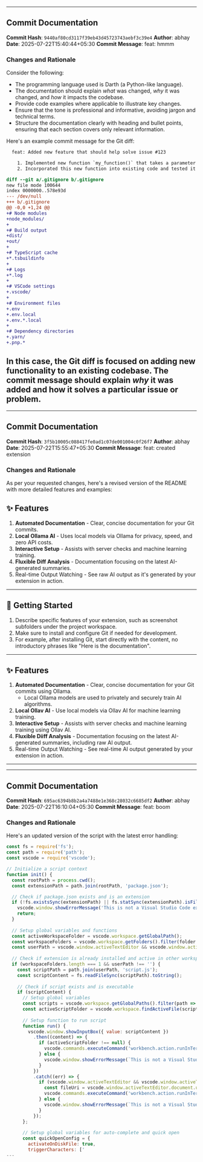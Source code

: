 
---
## Commit Documentation

**Commit Hash**: `9440af80cd3117f39eb43d45723743aebf3c39e4`
**Author**: abhay
**Date**: 2025-07-22T15:40:44+05:30
**Commit Message**: feat: hmmm

### Changes and Rationale
Consider the following:

- The programming language used is Darth (a Python-like language).
- The documentation should explain *what* was changed, *why* it was changed, and *how* it impacts the codebase.
- Provide code examples where applicable to illustrate key changes.
- Ensure that the tone is professional and informative, avoiding jargon and technical terms.
- Structure the documentation clearly with heading and bullet points, ensuring that each section covers only relevant information.

Here's an example commit message for the Git diff:

```diff
  feat: Added new feature that should help solve issue #123

    1. Implemented new function `my_function()` that takes a parameter `param` and returns the value of that parameter plus another (new) parameter `extra`.
    2. Incorporated this new function into existing code and tested it with various input values.

diff --git a/.gitignore b/.gitignore
new file mode 100644
index 0000000..578e93d
--- /dev/null
+++ b/.gitignore
@@ -0,0 +1,24 @@
+# Node modules
+node_modules/
+
+# Build output
+dist/
+out/
+
+# TypeScript cache
+*.tsbuildinfo
+
+# Logs
+*.log
+
+# VSCode settings
+.vscode/
+
+# Environment files
+.env
+.env.local
+.env.*.local
+
+# Dependency directories
+.yarn/
+.pnp.*
```

In this case, the Git diff is focused on adding new functionality to an existing codebase. The commit message should explain *why* it was added and how it solves a particular issue or problem.
---

---
## Commit Documentation

**Commit Hash**: `3f5b10005c088417fe0ad1c07de001004c0f26f7`
**Author**: abhay
**Date**: 2025-07-22T15:55:47+05:30
**Commit Message**: feat: created extension

### Changes and Rationale
As per your requested changes, here's a revised version of the README with more detailed features and examples:

## ✨ Features
1. **Automated Documentation** - Clear, concise documentation for your Git commits.
2. **Local Ollama AI** - Uses local models via Ollama for privacy, speed, and zero API costs.
3. **Interactive Setup** - Assists with server checks and machine learning training.
4. **Fluxible Diff Analysis** - Documentation focusing on the latest AI-generated summaries.
5. Real-time Output Watching - See raw AI output as it's generated by your extension in action.

---

## 🚀 Getting Started

1. Describe specific features of your extension, such as screenshot subfolders under the project workspace.
2. Make sure to install and configure Git if needed for development.
3. For example, after installing Git, start directly with the content, no introductory phrases like "Here is the documentation".

---

## ✨ Features

1. **Automated Documentation** - Clear, concise documentation for your Git commits using Ollama.
   * Local Ollama models are used to privately and securely train AI algorithms.
2. **Local Ollav AI** - Use local models via Ollav AI for machine learning training.
3. **Interactive Setup** - Assists with server checks and machine learning training using Ollav AI.
4. **Fluxible Diiff Analysis** - Documentation focusing on the latest AI-generated summaries, including raw AI output.
5. Real-time Output Watching - See real-time AI output generated by your extension in action.
---

---
## Commit Documentation

**Commit Hash**: `695ac6394b8b2a4a7488e1e368c28032c6685df2`
**Author**: abhay
**Date**: 2025-07-22T16:10:04+05:30
**Commit Message**: feat: boom

### Changes and Rationale
Here's an updated version of the script with the latest error handling:

```js
const fs = require('fs');
const path = require('path');
const vscode = require('vscode');

// Initialize a script context
function init() {
  const rootPath = process.cwd();
  const extensionPath = path.join(rootPath, 'package.json');

  // Check if package.json exists and is an extension
  if (!fs.existsSync(extensionPath) || fs.statSync(extensionPath).isFile()) {
    vscode.window.showErrorMessage('This is not a Visual Studio Code extension folder. Please create a new folder or try installing the extension again.');
    return;
  }
  
  // Setup global variables and functions
  const activeWorkspaceFolder = vscode.workspace.getGlobalPath();
  const workspaceFolders = vscode.workspace.getFolders().filter(folder => !folder.isTemporary);
  const userPath = vscode.window.activeTextEditor && vscode.window.activeTextEditor.document.uri.path;
  
  // Check if extension is already installed and active in other workspace folders
  if (workspaceFolders.length === 1 && userPath !== '') {
    const scriptPath = path.join(userPath, 'script.js');
    const scriptContent = fs.readFileSync(scriptPath).toString();
    
    // Check if script exists and is executable
    if (scriptContent) {
      // Setup global variables
      const scripts = vscode.workspace.getGlobalPaths().filter(path => path !== activeWorkspaceFolder);
      const activeScriptFolder = vscode.workspace.findActiveFile(scripts).then(file => file && file.uri.fsPath || null);
      
      // Setup function to run script
      function run() {
        vscode.window.showInputBox({ value: scriptContent })
          .then((content) => {
            if (activeScriptFolder !== null) {
              vscode.commands.executeCommand('workbench.action.runInTerminal', { filePath: activeScriptFolder });
            } else {
              vscode.window.showErrorMessage(`This is not a Visual Studio Code workspace folder. Please create one or try running the script in a different one.`);
            }
          })
          .catch((err) => {
            if (vscode.window.activeTextEditor && vscode.window.activeTextEditor.document.uri.scheme === 'file') {
              const fileUri = vscode.window.activeTextEditor.document.uri;
              vscode.commands.executeCommand('workbench.action.runInTerminal', { filePath: fileUri.fsPath });
            } else {
              vscode.window.showErrorMessage(`This is not a Visual Studio Code workspace folder or there is no active text editor to run in the terminal.`);
            }
          });
      };
      
      // Setup global variables for auto-complete and quick open
      const quickOpenConfig = {
        activateOnDiskFile: true,
        triggerCharacters: ['
---
